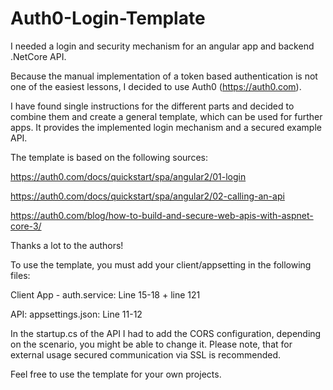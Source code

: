 # Auth0-Login-Template

I needed a login and security mechanism for an angular app and backend .NetCore API.

Because the manual implementation of a token based authentication is not one of the easiest lessons, I decided to use Auth0 (https://auth0.com).

I have found single instructions for the different parts and decided to combine them and create a general template, which can be used for further apps.
It provides the implemented login mechanism and a secured example API. 

The template is based on the following sources:

https://auth0.com/docs/quickstart/spa/angular2/01-login

https://auth0.com/docs/quickstart/spa/angular2/02-calling-an-api

https://auth0.com/blog/how-to-build-and-secure-web-apis-with-aspnet-core-3/

Thanks a lot to the authors!

To use the template, you must add your client/appsetting in the following files:

Client App - auth.service: Line 15-18 + line 121

API: appsettings.json: Line 11-12

In the startup.cs of the API I had to add the CORS configuration, depending on the scenario, you might be able to change it.
Please note, that for external usage secured communication via SSL is recommended.

Feel free to use the template for your own projects.
